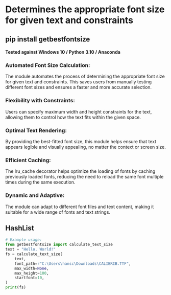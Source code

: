 # Determines the appropriate font size for given text and constraints

## pip install getbestfontsize 

#### Tested against Windows 10 / Python 3.10 / Anaconda 


### Automated Font Size Calculation: 

The module automates the process of determining the appropriate font size for given text and constraints. This saves users from manually testing different font sizes and ensures a faster and more accurate selection.

### Flexibility with Constraints: 

Users can specify maximum width and height constraints for the text, allowing them to control how the text fits within the given space.

### Optimal Text Rendering: 

By providing the best-fitted font size, this module helps ensure that text appears legible and visually appealing, no matter the context or screen size.

### Efficient Caching: 

The lru_cache decorator helps optimize the loading of fonts by caching previously loaded fonts, reducing the need to reload the same font multiple times during the same execution.

### Dynamic and Adaptive: 

The module can adapt to different font files and text content, making it suitable for a wide range of fonts and text strings.




## HashList

```python
# Example usage:
from getbestfontsize import calculate_text_size
text = "Hello, World!"
fs = calculate_text_size(
    text,
    font_path=r"C:\Users\hansc\Downloads\CALIBRIB.TTF",
    max_width=None,
    max_height=100,
    startfont=10,
)
print(fs)


```